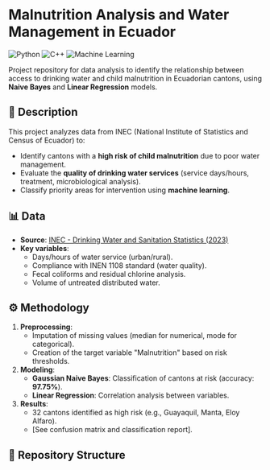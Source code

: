 # Malnutrition Analysis and Water Management in Ecuador

![Python](https://img.shields.io/badge/Python-3.8%2B-blue)
![C++](https://img.shields.io/badge/C++-17-orange)
![Machine Learning](https://img.shields.io/badge/Machine%20Learning-Naive%20Bayes%20%26%20Linear%20Regression-green)

Project repository for data analysis to identify the relationship between access to drinking water and child malnutrition in Ecuadorian cantons, using **Naive Bayes** and **Linear Regression** models.

## 📌 Description
This project analyzes data from INEC (National Institute of Statistics and Census of Ecuador) to:
- Identify cantons with a **high risk of child malnutrition** due to poor water management.
- Evaluate the **quality of drinking water services** (service days/hours, treatment, microbiological analysis).
- Classify priority areas for intervention using **machine learning**.

## 📊 Data
- **Source**: [INEC - Drinking Water and Sanitation Statistics (2023)](https://anda.inec.gob.ec/anda/index.php/catalog/1091/get_microdata)
- **Key variables**:
  - Days/hours of water service (urban/rural).
  - Compliance with INEN 1108 standard (water quality).
  - Fecal coliforms and residual chlorine analysis.
  - Volume of untreated distributed water.

## ⚙️ Methodology
1. **Preprocessing**:
   - Imputation of missing values (median for numerical, mode for categorical).
   - Creation of the target variable "Malnutrition" based on risk thresholds.
2. **Modeling**:
   - **Gaussian Naive Bayes**: Classification of cantons at risk (accuracy: **97.75%**).
   - **Linear Regression**: Correlation analysis between variables.
3. **Results**:
   - 32 cantons identified as high risk (e.g., Guayaquil, Manta, Eloy Alfaro).
   - [See confusion matrix and classification report].

## 📂 Repository Structure
